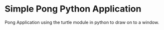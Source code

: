 # Simple Pong Python Application
 Pong Application using the turtle module in python to draw on to a window.  
